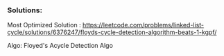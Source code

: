 ### Solutions:
Most Optimized Solution : https://leetcode.com/problems/linked-list-cycle/solutions/6376247/floyds-cycle-detection-algorithm-beats-1-kgpf/

Algo: Floyed's Acycle Detection Algo